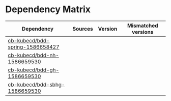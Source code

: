 # Dependency Matrix

Dependency | Sources | Version | Mismatched versions
---------- | ------- | ------- | -------------------
[cb-kubecd/bdd-spring-1586658427](https://github.com/cb-kubecd/bdd-spring-1586658427.git) |  | []() | 
[cb-kubecd/bdd-nh-1586659530](https://github.com/cb-kubecd/bdd-nh-1586659530.git) |  | []() | 
[cb-kubecd/bdd-gh-1586659530](https://github.com/cb-kubecd/bdd-gh-1586659530.git) |  | []() | 
[cb-kubecd/bdd-sbhg-1586659530](https://github.com/cb-kubecd/bdd-sbhg-1586659530.git) |  | []() | 
